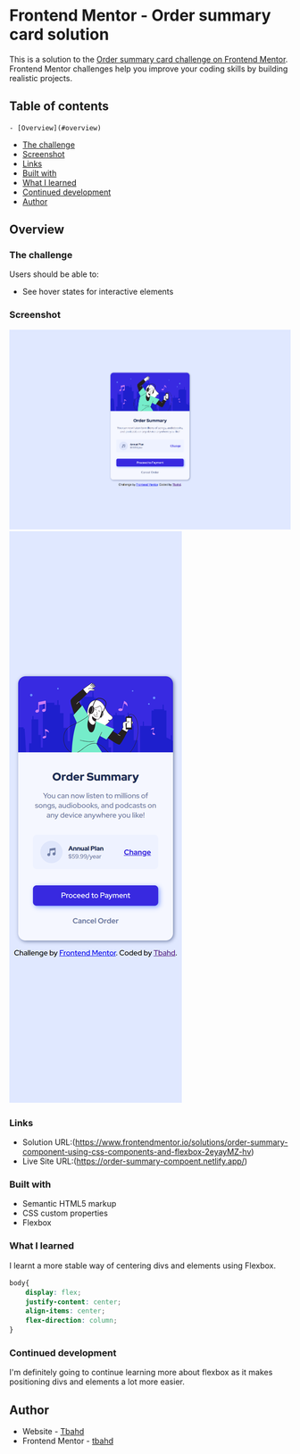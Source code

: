 # Frontend Mentor - Order summary card solution

This is a solution to the [Order summary card challenge on Frontend Mentor](https://www.frontendmentor.io/challenges/order-summary-component-QlPmajDUj). Frontend Mentor challenges help you improve your coding skills by building realistic projects. 

## Table of contents

    - [Overview](#overview)
  - [The challenge](#the-challenge)
  - [Screenshot](#screenshot)
  - [Links](#links)
  - [Built with](#built-with)
  - [What I learned](#what-i-learned)
  - [Continued development](#continued-development)
  - [Author](#author)


## Overview

### The challenge

Users should be able to:

- See hover states for interactive elements

### Screenshot

![](./designs/Desktop%20design.png)
![](./designs/Mobile%20design.png)


### Links

- Solution URL:(https://www.frontendmentor.io/solutions/order-summary-component-using-css-components-and-flexbox-2eyayMZ-hv)
- Live Site URL:(https://order-summary-compoent.netlify.app/)



### Built with

- Semantic HTML5 markup
- CSS custom properties
- Flexbox

### What I learned

I learnt a more stable way of centering divs and elements  using Flexbox.

```css
body{
    display: flex;
    justify-content: center;
    align-items: center;
    flex-direction: column;
}
```

### Continued development

I'm definitely going to continue learning more about flexbox as it makes positioning divs and elements a lot more easier.


## Author

- Website - [Tbahd](olukolejames.netlify.app)
- Frontend Mentor - [tbahd](https://www.frontendmentor.io/profile/tbahd)




